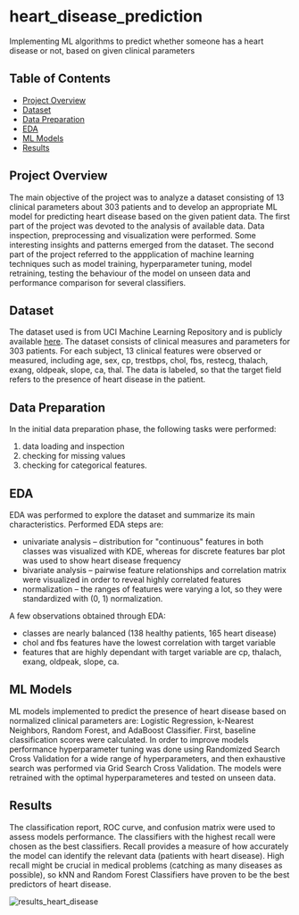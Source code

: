 # heart_disease_prediction
Implementing ML algorithms to predict whether someone has a heart disease or not, based on given clinical parameters

## Table of Contents
- [Project Overview](#project-overview)
- [Dataset](#dataset)
- [Data Preparation](#data-preparation)
- [EDA](#eda)
- [ML Models](#ml-models)
- [Results](#results)

## Project Overview
The main objective of the project was to analyze a dataset consisting of 13 clinical parameters about 303 patients and to develop an appropriate ML model for predicting heart disease based on the given patient data. The first part of the project was devoted to the analysis of available data. Data inspection, preprocessing and visualization were performed. Some interesting insights and patterns emerged from the dataset. The second part of the project referred to the appplication of machine learning techniques such as model training, hyperparameter tuning, model retraining, testing the behaviour of the model on unseen data and performance comparison for several classifiers.  
 
## Dataset
The dataset used is from UCI Machine Learning Repository and is  publicly available [here](https://archive.ics.uci.edu/dataset/45/heart+disease). The dataset consists of clinical measures and parameters for 303 patients. For each subject, 13 clinical features were observed or measured, including age, sex, cp, trestbps, chol, fbs, restecg, thalach, exang, oldpeak, slope, ca, thal. The data is labeled, so that the target field refers to the presence of heart disease in the patient. 

## Data Preparation
In the initial data preparation phase, the following tasks were performed:
1. data loading and inspection
2. checking for missing values
3. checking for categorical features.

## EDA
EDA was performed to explore the dataset and summarize its main characteristics. Performed EDA steps are:
-	univariate analysis – distribution for "continuous" features in both classes was visualized with KDE, whereas for discrete features bar plot was used to show heart disease frequency
-	bivariate analysis – pairwise feature relationships and correlation matrix were visualized in order to reveal highly correlated features
-	normalization – the ranges of features were varying a lot, so they were standardized with (0, 1) normalization.
  
A few observations obtained through EDA:
-	classes are nearly balanced (138 healthy patients, 165 heart disease)
-	chol and fbs features have the lowest correlation with target variable
- features that are highly dependant with target variable are cp, thalach, exang, oldpeak, slope, ca.

## ML Models
ML models implemented to predict the presence of heart disease based on normalized clinical parameters are: Logistic Regression, k-Nearest Neighbors, Random Forest, and AdaBoost Classifier. First, baseline classification scores were calculated. In order to improve models performance hyperparameter tuning was done using Randomized Search Cross Validation for a wide range of hyperparameters, and then exhaustive search was performed via Grid Search Cross Validation. The models were retrained with the optimal hyperparameteres and tested on unseen data. 

## Results
The classification report, ROC curve, and confusion matrix were used to assess models performance. The classifiers with the highest recall were chosen as the best classifiers. Recall provides a measure of how accurately the model can identify the relevant data (patients with heart disease). High recall might be crucial in medical problems (catching as many diseases as possible), so kNN and Random Forest Classifiers have proven to be the best predictors of heart disease.

![results_heart_disease](https://github.com/user-attachments/assets/753dba0b-cd9d-4a23-ae89-5eef4a16f86a)

